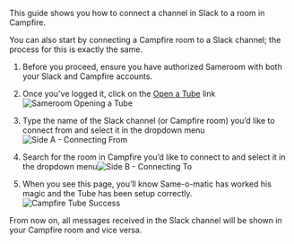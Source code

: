 This guide shows you how to connect a channel in Slack to a room in Campfire. 

You can also start by connecting a Campfire room to a Slack channel; the process for this is exactly the same.

1. Before you proceed, ensure you have authorized Sameroom with both your Slack and Campfire accounts.

2. Once you've logged it, click on the <a href="https://sameroom.io/open-a-tube" target="_blank">Open a Tube</a> link![Sameroom Opening a Tube](https://in.kato.im/b65b6e45dfc98d42e682cf1fa5a358f691729cf97a89faeef303c44703c/Sameroom%20Open%20Tube.png)

3. Type the name of the Slack channel (or Campfire room) you’d like to connect from and select it in the dropdown menu
![Side A - Connecting From](https://in.kato.im/92a0ee76d12d66d157ac423ded74b505d7f6346a51078597f66cd88080b217db/Sameroom%20Create%20Tube%20Side%20A%20copy.png)

3. Search for the room in Campfire you’d like to connect to and select it in the dropdown menu![Side B - Connecting To](https://in.kato.im/c4165374685fbc568c4ce5978ef1cbe531b1e5538df511480af925034d7308c/Sameroom%20Create%20Tube%20Side%20B%20copy.png)

4. When you see this page, you’ll know Same-o-matic has worked his magic and the Tube has been setup correctly.
![Campfire Tube Success](https://in.kato.im/588b2b3e2111dbbbf3aa681738241d623a8167ea78e04f8d40582b73d711af0b/Sameroom%20Campgfire%20Connection%20Success.png)


From now on, all messages received in the Slack channel will be shown in your Campfire room and vice versa.
